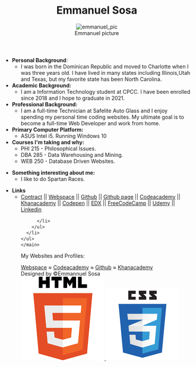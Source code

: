 <!doctype html>
<html lang="en">
  <head>
		<meta charset="utf-8">
		<meta name="viewport" content="width=device-width, initial-scale=1, shrink-to-fit=no">
		<link rel="stylesheet" type="text/css" href="../styles/default.css">
		<link rel="stylesheet" href="https://stackpath.bootstrapcdn.com/bootstrap/4.1.3/css/bootstrap.min.css" integrity="sha384-MCw98/SFnGE8fJT3GXwEOngsV7Zt27NXFoaoApmYm81iuXoPkFOJwJ8ERdknLPMO" crossorigin="anonymous">
	 <!-- jQuery first, then Popper.js, then Bootstrap JS -->
		<!-- <script src="https://code.jquery.com/jquery-3.3.1.slim.min.js" integrity="sha384-q8i/X+965DzO0rT7abK41JStQIAqVgRVzpbzo5smXKp4YfRvH+8abtTE1Pi6jizo" crossorigin="anonymous"></script>
		<script src="https://cdnjs.cloudflare.com/ajax/libs/popper.js/1.14.3/umd/popper.min.js" integrity="sha384-ZMP7rVo3mIykV+2+9J3UJ46jBk0WLaUAdn689aCwoqbBJiSnjAK/l8WvCWPIPm49" crossorigin="anonymous"></script>
		<script src="https://stackpath.bootstrapcdn.com/bootstrap/4.1.3/js/bootstrap.min.js" integrity="sha384-ChfqqxuZUCnJSK3+MXmPNIyE6ZbWh2IMqE241rYiqJxyMiZ6OW/JmZQ5stwEULTy" crossorigin="anonymous"></script>
	   -->
	   <title>
			Emmanuel Sosa
	   </title>
  </head>
  <body>
    <header>
		<h1 >Emmanuel Sosa</h1>
		<figure >
			<img  src="../../Images/emmanuelheadshot-reduced.jpg" alt="emmanuel_pic"/>
			<figcaption> Emmanuel picture</figcaption>
			</figure>
	</header>
	<main>
		<ul>
			<li><strong>Personal Background</strong>:
				<ul>
					<li> I was born in the Dominican Republic and moved to Charlotte when I was three years old. I have lived in many states including Illinois,Utah and Texas, but my favorite state has been North Carolina.</li>
				</ul>
			</li>
			<li><strong>Academic Background:</strong>
				<ul>
					<li>I am a Information Technology student at CPCC. I have been enrolled since 2018 and I hope to graduate in 2021.</li>
				</ul>
			</li>
			<li><strong>Professional Background:</strong>
				<ul>
					<li>I am a full-time Technician at Safelite Auto Glass and I enjoy spending my personal time coding websites. My ultimate goal is to become a full-time Web Developer and work from home.</li>
				</ul>
			</li>
			<li><strong>Primary Computer Platform:</strong>
				<ul>
					<li>ASUS Intel i5. Running Windows 10 </li>
				</ul>
			</li>
			<li><strong>Courses I'm taking and why:</strong>
				<ul>
					<li>PHI 215 - Philosophical Issues. </li>
					<li>DBA 285 - Data Warehousing and Mining.</li>
					<li>WEB 250 - Database Driven Websites. </li>
				</ul>
			</li>
        </ul>
		<ul>
			<li><strong>Something interesting about me:</strong>
				<ul>
					<li>I like to do Spartan Races.</li>
				</ul>
			</li>
		</ul>
    <ul>
      <li> <strong>Links</strong>
        <ul>
          <li>
            <a href="contract_web250.html" target="_blank">Contract</a> ||
            <a href="http://students.cpcc.edu/~esosa001/" target="_blank">Webspace</a> ||
            <a href="https://github.com/sosaeman" target="_blank" >Github</a> || 
            <a href="https://sosaeman.github.io/" target="_blank">Github page</a> || 
            <a href="https://www.codecademy.com/profiles/sosaeman" target="_blank">Codeacademy</a> || 
            <a href="https://www.khanacademy.org/profile/kaid_160596572643861877219824/#" target="_blank">Khanacademy</a> || 
            <a href="https://codepen.io/dashboard/" target="_blank">Codepen</a> ||
            <a href="https://profile.edx.org/u/sosaeman" target="_blank">EDX</a> ||
            <a href="https://www.freecodecamp.org/fccfb2f88cd-896f-4742-9875-4bbdd846f7ac" target="_blank">FreeCodeCamp</a> ||
            <a href="https://www.udemy.com/user/emmanuel-sosa/" target="_blank">Udemy</a> ||
            <a href="https://www.linkedin.com/in/emmanuel-sosa/" target="_blank">Linkedin</a>

          </li>
        </ul>
      </li>
    </ul>
	</main>

   <footer>
   <P>My Websites and Profiles:</p> 
	<a href ="http://students.cpcc.edu/~esosa001/" target="_blank">Webspace</a> 
	&asymp; 
	<a href="https://www.codecademy.com/sosaeman" target="_blank">Codeacademy</a>
	&asymp;
	<a href="https://github.com/sosaeman" target="_blank">Github</a>
	&asymp;
    <a href="//www.khanacademy.org/profile/kaid_160596572643861877219824/#" target="_blank">Khanacademy</a>
     <br/>Designed by &copy;Emmannuel Sosa
       <br/>
		<a  href="http://validator.w3.org/check?uri=referer" target="blank">
			<img class="validator" src="images/html5.png" alt="html5_validator"/>
		</a>
		<a  href="http://jigsaw.w3.org/css-validator/check/referer" target="blank">
			<img class="validator" src="images/css3.png" alt="css_validator"/>
		</a>
   </footer>
   </body>
</html>
